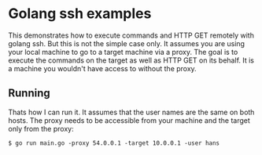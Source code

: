# Golang ssh examples

This demonstrates how to execute commands and HTTP GET remotely with golang ssh. But this is not the simple case only. It assumes you are using your local machine to go to a target machine via a proxy. The goal is to execute the commands on the target as well as HTTP GET on its behalf. It is a machine you wouldn't have access to without the proxy.

## Running

Thats how I can run it. It assumes that the user names are the same on both hosts. The proxy needs to be accessible from your machine and the target only from the proxy:

```
$ go run main.go -proxy 54.0.0.1 -target 10.0.0.1 -user hans
```
